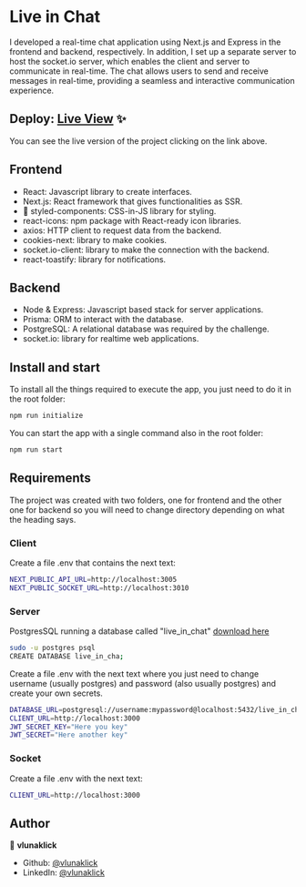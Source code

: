 # Live in Chat

I developed a real-time chat application using Next.js and Express in the frontend and backend, respectively. In addition, I set up a separate server to host the socket.io server, which enables the client and server to communicate in real-time. The chat allows users to send and receive messages in real-time, providing a seamless and interactive communication experience.

## Deploy: [Live View](https://live-in-chat.vercel.app/login) ✨

You can see the live version of the project clicking on the link above.

## Frontend

- React: Javascript library to create interfaces.
- Next.js: React framework that gives functionalities as SSR.
- 💅 styled-components: CSS-in-JS library for styling.
- react-icons: npm package with React-ready icon libraries.
- axios: HTTP client to request data from the backend.
- cookies-next: library to make cookies.
- socket.io-client: library to make the connection with the backend.
- react-toastify: library for notifications.

## Backend

- Node & Express: Javascript based stack for server applications.
- Prisma: ORM to interact with the database.
- PostgreSQL: A relational database was required by the challenge.
- socket.io: library for realtime web applications.

## Install and start

To install all the things required to execute the app, you just need to do it in the root folder:

```sh
npm run initialize
```

You can start the app with a single command also in the root folder:

```sh
npm run start
```

## Requirements

The project was created with two folders, one for frontend and the other one for backend so you will need to change directory depending on what the heading says.

### Client

Create a file .env that contains the next text:

```sh
NEXT_PUBLIC_API_URL=http://localhost:3005
NEXT_PUBLIC_SOCKET_URL=http://localhost:3010
```

### Server

PostgresSQL running a database called "live_in_chat" [download here](https://www.postgresql.org/download/)

```sh
sudo -u postgres psql
CREATE DATABASE live_in_cha;
```

Create a file .env with the next text where you just need to change username (usually postgres) and password (also usually postgres) and create your own secrets.

```sh
DATABASE_URL=postgresql://username:mypassword@localhost:5432/live_in_chat
CLIENT_URL=http://localhost:3000
JWT_SECRET_KEY="Here you key"
JWT_SECRET="Here another key"
```

### Socket

Create a file .env with the next text:

```sh
CLIENT_URL=http://localhost:3000
```

## Author

👤 **vlunaklick**

- Github: [@vlunaklick](https://github.com/vlunaklick)
- LinkedIn: [@vlunaklick](https://linkedin.com/in/vlunaklick)
